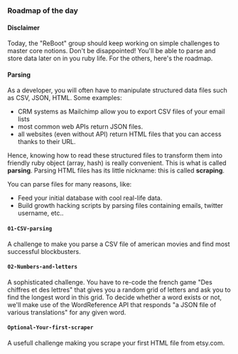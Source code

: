 ### Roadmap of the day

#### Disclaimer

Today, the "ReBoot" group should keep working on simple challenges to master core notions. Don't be disappointed! You'll be able to parse and store data later on in you ruby life. For the others, here's the roadmap.

#### Parsing

As a developer, you will often have to manipulate structured data files such as CSV, JSON, HTML. Some examples: 

- CRM systems as Mailchimp allow you to export CSV files of your email lists
- most common web APIs return JSON files.  
- all websites (even without API) return HTML files that you can access thanks to their URL.

Hence, knowing how to read these structured files to transform them into friendly ruby object (array, hash) is really convenient. This is what is called **parsing**. Parsing HTML files has its little nickname: this is called **scraping**.

You can parse files for many reasons, like:

- Feed your initial database with cool real-life data.
- Build growth hacking scripts by parsing files containing emails, twitter username, etc..

#### `01-CSV-parsing`
A challenge to make you parse a CSV file of american movies and find most successful blockbusters.

#### `02-Numbers-and-letters`
A sophisticated challenge. You have to re-code the french game "Des chiffres et des lettres" that gives you a random grid of letters and ask you to find the longest word in this grid. To decide whether a word exists or not, we'll make use of the WordReference API that responds "a JSON file of various translations" for any given word.

#### `Optional-Your-first-scraper`
A usefull challenge making you scrape your first HTML file from etsy.com.
